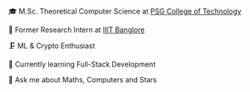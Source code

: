 🎓 M.Sc. Theoretical Computer Science at [PSG College of Technology](www.psgtech.edu)

🔭 Former Research Intern at [IIIT Banglore](https://www.iiitb.ac.in/)

🗜️ ML & Crypto Enthusiast

🌱 Currently learning Full-Stack Development

💬 Ask me about Maths, Computers and Stars
